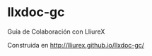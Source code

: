 llxdoc-gc
=========

Guía de Colaboración con LliureX

Construida en http://lliurex.github.io/llxdoc-gc/
